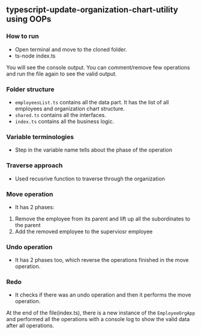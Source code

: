 ## typescript-update-organization-chart-utility using OOPs

### How to run

- Open terminal and move to the cloned folder.
- ts-node index.ts

You will see the console output. You can comment/remove few operations and run the file again to see the valid output.

### Folder structure

- `employeesList.ts` contains all the data part. It has the list of all employees and organization chart structure.
- `shared.ts` contains all the interfaces.
- `index.ts` contains all the business logic.

### Variable terminologies

- Step in the variable name tells about the phase of the operation

### Traverse approach

- Used recusrive function to traverse through the organization

### Move operation

- It has 2 phases:

1. Remove the employee from its parent and lift up all the subordinates to the parent
2. Add the removed employee to the superviosr employee

### Undo operation

- It has 2 phases too, which reverse the operations finished in the move operation.

### Redo

- It checks if there was an undo operation and then it performs the move operation.

At the end of the file(index.ts), there is a new instance of the `EmployeeOrgApp` and performed all the operations with a console log to show the valid data after all operations.
